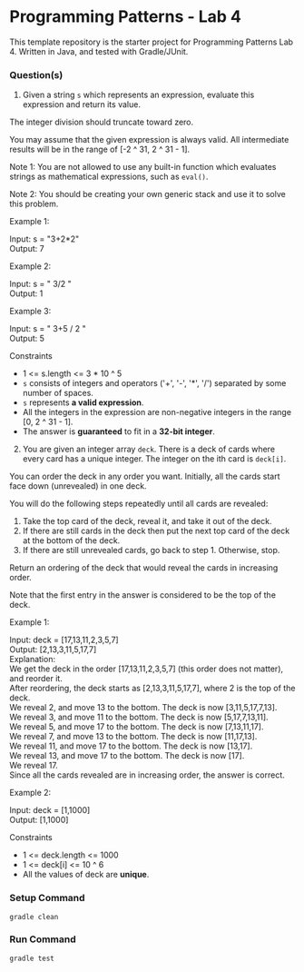 # Programming Patterns - Lab 4

This template repository is the starter project for Programming Patterns Lab 4. Written in Java, and tested with Gradle/JUnit.

### Question(s)

1. Given a string `s` which represents an expression, evaluate this expression and return its value.

The integer division should truncate toward zero.

You may assume that the given expression is always valid. All intermediate results will be in the range of [-2 ^ 31, 2 ^ 31 - 1].

Note 1: You are not allowed to use any built-in function which evaluates strings as mathematical expressions, such as `eval()`.

Note 2: You should be creating your own generic stack and use it to solve this problem.

Example 1:

Input: s = "3+2\*2"  
Output: 7

Example 2:

Input: s = " 3/2 "  
Output: 1

Example 3:

Input: s = " 3+5 / 2 "  
Output: 5

Constraints

- 1 <= s.length <= 3 \* 10 ^ 5
- `s` consists of integers and operators ('+', '-', '\*', '/') separated by some number of spaces.
- `s` represents **a valid expression**.
- All the integers in the expression are non-negative integers in the range [0, 2 ^ 31 - 1].
- The answer is **guaranteed** to fit in a **32-bit integer**.

2. You are given an integer array `deck`. There is a deck of cards where every card has a unique integer. The integer on the ith card is `deck[i]`.

You can order the deck in any order you want. Initially, all the cards start face down (unrevealed) in one deck.

You will do the following steps repeatedly until all cards are revealed:

1. Take the top card of the deck, reveal it, and take it out of the deck.
2. If there are still cards in the deck then put the next top card of the deck at the bottom of the deck.
3. If there are still unrevealed cards, go back to step 1. Otherwise, stop.

Return an ordering of the deck that would reveal the cards in increasing order.

Note that the first entry in the answer is considered to be the top of the deck.

Example 1:

Input: deck = [17,13,11,2,3,5,7]  
Output: [2,13,3,11,5,17,7]  
Explanation:  
We get the deck in the order [17,13,11,2,3,5,7] (this order does not matter), and reorder it.  
After reordering, the deck starts as [2,13,3,11,5,17,7], where 2 is the top of the deck.  
We reveal 2, and move 13 to the bottom. The deck is now [3,11,5,17,7,13].  
We reveal 3, and move 11 to the bottom. The deck is now [5,17,7,13,11].  
We reveal 5, and move 17 to the bottom. The deck is now [7,13,11,17].  
We reveal 7, and move 13 to the bottom. The deck is now [11,17,13].  
We reveal 11, and move 17 to the bottom. The deck is now [13,17].  
We reveal 13, and move 17 to the bottom. The deck is now [17].  
We reveal 17.  
Since all the cards revealed are in increasing order, the answer is correct.

Example 2:

Input: deck = [1,1000]  
Output: [1,1000]

Constraints

- 1 <= deck.length <= 1000
- 1 <= deck[i] <= 10 ^ 6
- All the values of deck are **unique**.

### Setup Command

`gradle clean`

### Run Command

`gradle test`

